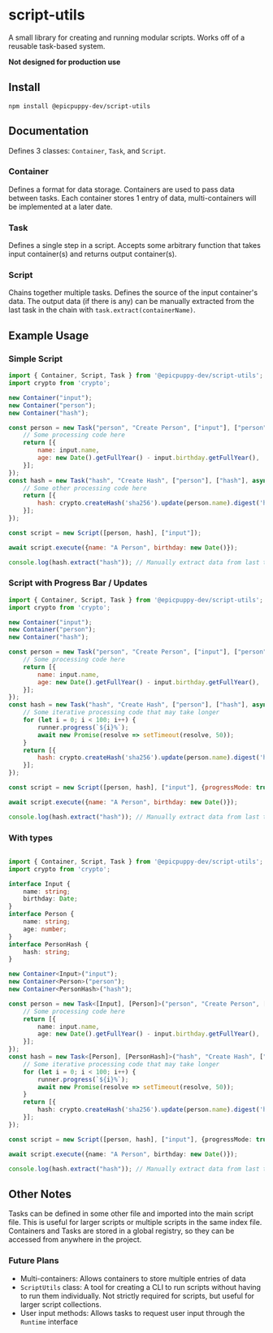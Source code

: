 # script-utils

A small library for creating and running modular scripts. Works off of a reusable task-based system.

**Not designed for production use**

## Install
```npm install @epicpuppy-dev/script-utils```

## Documentation

Defines 3 classes: `Container`, `Task`, and `Script`.

### Container
Defines a format for data storage. Containers are used to pass data between tasks. Each container stores 1 entry of data, multi-containers will be implemented at a later date.

### Task
Defines a single step in a script. Accepts some arbitrary function that takes input container(s) and returns output container(s).

### Script
Chains together multiple tasks. Defines the source of the input container's data. The output data (if there is any) can be manually extracted from the last task in the chain with `task.extract(containerName)`.

## Example Usage

### Simple Script
```js
import { Container, Script, Task } from '@epicpuppy-dev/script-utils';
import crypto from 'crypto';

new Container("input");
new Container("person");
new Container("hash");

const person = new Task("person", "Create Person", ["input"], ["person"], async (runner, input) => {
    // Some processing code here
    return [{
        name: input.name,
        age: new Date().getFullYear() - input.birthday.getFullYear(),
    }];
});
const hash = new Task("hash", "Create Hash", ["person"], ["hash"], async (runner, person) => {
    // Some other processing code here
    return [{
        hash: crypto.createHash('sha256').update(person.name).digest('hex'),
    }];
});

const script = new Script([person, hash], ["input"]);

await script.execute({name: "A Person", birthday: new Date()});

console.log(hash.extract("hash")); // Manually extract data from last task in chain
```

### Script with Progress Bar / Updates
```js
import { Container, Script, Task } from '@epicpuppy-dev/script-utils';
import crypto from 'crypto';

new Container("input");
new Container("person");
new Container("hash");

const person = new Task("person", "Create Person", ["input"], ["person"], async (runner, input) => {
    // Some processing code here
    return [{
        name: input.name,
        age: new Date().getFullYear() - input.birthday.getFullYear(),
    }];
});
const hash = new Task("hash", "Create Hash", ["person"], ["hash"], async (runner, person) => {
    // Some iterative processing code that may take longer
    for (let i = 0; i < 100; i++) {
        runner.progress(`${i}%`);
        await new Promise(resolve => setTimeout(resolve, 50));
    }
    return [{
        hash: crypto.createHash('sha256').update(person.name).digest('hex'),
    }];
});

const script = new Script([person, hash], ["input"], {progressMode: true});

await script.execute({name: "A Person", birthday: new Date()});

console.log(hash.extract("hash")); // Manually extract data from last task in chain
```

### With types
```ts

import { Container, Script, Task } from '@epicpuppy-dev/script-utils';
import crypto from 'crypto';

interface Input {
    name: string;
    birthday: Date;
}
interface Person {
    name: string;
    age: number;
}
interface PersonHash {
    hash: string;
}

new Container<Input>("input");
new Container<Person>("person");
new Container<PersonHash>("hash");

const person = new Task<[Input], [Person]>("person", "Create Person", ["input"], ["person"], async (runner, input) => {
    // Some processing code here
    return [{
        name: input.name,
        age: new Date().getFullYear() - input.birthday.getFullYear(),
    }];
});
const hash = new Task<[Person], [PersonHash]>("hash", "Create Hash", ["person"], ["hash"], async (runner, person) => {
    // Some iterative processing code that may take longer
    for (let i = 0; i < 100; i++) {
        runner.progress(`${i}%`);
        await new Promise(resolve => setTimeout(resolve, 50));
    }
    return [{
        hash: crypto.createHash('sha256').update(person.name).digest('hex'),
    }];
});

const script = new Script([person, hash], ["input"], {progressMode: true});

await script.execute({name: "A Person", birthday: new Date()});

console.log(hash.extract("hash")); // Manually extract data from last task in chain
```

## Other Notes
Tasks can be defined in some other file and imported into the main script file. This is useful for larger scripts or multiple scripts in the same index file. Containers and Tasks are stored in a global registry, so they can be accessed from anywhere in the project.

### Future Plans
- Multi-containers: Allows containers to store multiple entries of data
- `ScriptUtils` class: A tool for creating a CLI to run scripts without having to run them individually. Not strictly required for scripts, but useful for larger script collections.
- User input methods: Allows tasks to request user input through the `Runtime` interface